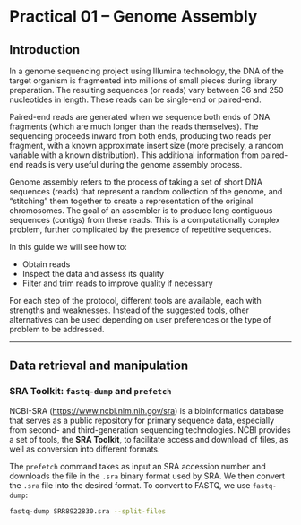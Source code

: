 # Practical 01 – Genome Assembly

## Introduction
In a genome sequencing project using Illumina technology, the DNA of the target organism is fragmented into millions of small pieces during library preparation. The resulting sequences (or reads) vary between 36 and 250 nucleotides in length. These reads can be single-end or paired-end.

Paired-end reads are generated when we sequence both ends of DNA fragments (which are much longer than the reads themselves). The sequencing proceeds inward from both ends, producing two reads per fragment, with a known approximate insert size (more precisely, a random variable with a known distribution). This additional information from paired-end reads is very useful during the genome assembly process.

Genome assembly refers to the process of taking a set of short DNA sequences (reads) that represent a random collection of the genome, and “stitching” them together to create a representation of the original chromosomes. The goal of an assembler is to produce long contiguous sequences (contigs) from these reads. This is a computationally complex problem, further complicated by the presence of repetitive sequences.

In this guide we will see how to:
- Obtain reads  
- Inspect the data and assess its quality  
- Filter and trim reads to improve quality if necessary  

For each step of the protocol, different tools are available, each with strengths and weaknesses. Instead of the suggested tools, other alternatives can be used depending on user preferences or the type of problem to be addressed.

---

## Data retrieval and manipulation

### SRA Toolkit: `fastq-dump` and `prefetch`
NCBI-SRA (https://www.ncbi.nlm.nih.gov/sra) is a bioinformatics database that serves as a public repository for primary sequence data, especially from second- and third-generation sequencing technologies. NCBI provides a set of tools, the **SRA Toolkit**, to facilitate access and download of files, as well as conversion into different formats.

The `prefetch` command takes as input an SRA accession number and downloads the file in the `.sra` binary format used by SRA. We then convert the `.sra` file into the desired format. To convert to FASTQ, we use `fastq-dump`:

```bash
fastq-dump SRR8922830.sra --split-files
